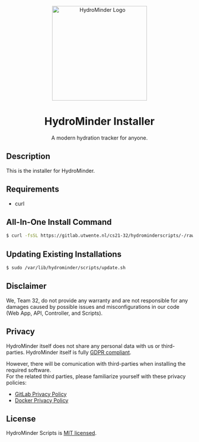 <div align="center"> 
  <p align="center">
    <img src="https://i.imgur.com/uBzEyGT.png" width="256" alt="HydroMinder Logo" />
  </p>

  <h1 align="center">HydroMinder Installer</h1>
  <p align="center">A modern hydration tracker for anyone.</p>
</div>

## Description

This is the installer for HydroMinder.

## Requirements

-   curl

## All-In-One Install Command

```bash
$ curl -fsSL https://gitlab.utwente.nl/cs21-32/hydrominderscripts/-/raw/docker-compose/install.sh | sudo bash -s
```

## Updating Existing Installations

```bash
$ sudo /var/lib/hydrominder/scripts/update.sh
```

## Disclaimer

We, Team 32, do not provide any warranty and are not responsible for any damages caused by possible issues and misconfigurations in our code (Web App, API, Controller, and Scripts).

## Privacy

HydroMinder itself does not share any personal data with us or third-parties. HydroMinder itself is fully [GDPR compliant](https://gdpr.eu/).

However, there will be comunication with third-parties when installing the required software.  
For the related third parties, please familiarize yourself with these 
privacy policies:
- [GitLab Privacy Policy](https://about.gitlab.com/privacy/)
- [Docker Privacy Policy](https://www.docker.com/legal/docker-privacy-policy)

## License

HydroMinder Scripts is [MIT licensed](LICENSE).

